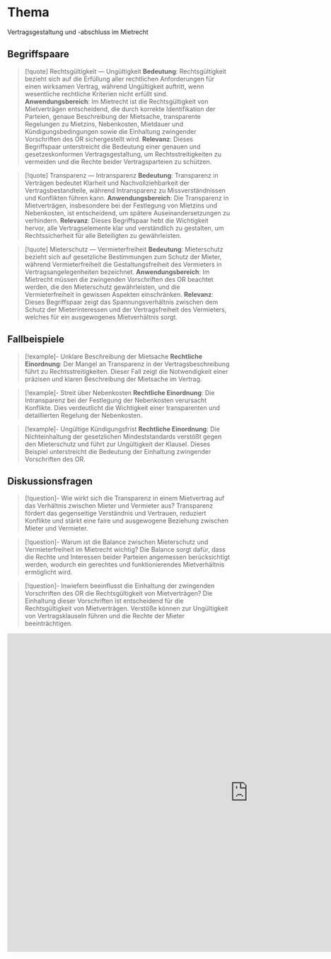 # Thema
Vertragsgestaltung und -abschluss im Mietrecht

## Begriffspaare
>[!quote] Rechtsgültigkeit — Ungültigkeit
>**Bedeutung**: Rechtsgültigkeit bezieht sich auf die Erfüllung aller rechtlichen Anforderungen für einen wirksamen Vertrag, während Ungültigkeit auftritt, wenn wesentliche rechtliche Kriterien nicht erfüllt sind.
>**Anwendungsbereich**: Im Mietrecht ist die Rechtsgültigkeit von Mietverträgen entscheidend, die durch korrekte Identifikation der Parteien, genaue Beschreibung der Mietsache, transparente Regelungen zu Mietzins, Nebenkosten, Mietdauer und Kündigungsbedingungen sowie die Einhaltung zwingender Vorschriften des OR sichergestellt wird.
>**Relevanz**: Dieses Begriffspaar unterstreicht die Bedeutung einer genauen und gesetzeskonformen Vertragsgestaltung, um Rechtsstreitigkeiten zu vermeiden und die Rechte beider Vertragsparteien zu schützen.

>[!quote] Transparenz — Intransparenz
>**Bedeutung**: Transparenz in Verträgen bedeutet Klarheit und Nachvollziehbarkeit der Vertragsbestandteile, während Intransparenz zu Missverständnissen und Konflikten führen kann.
>**Anwendungsbereich**: Die Transparenz in Mietverträgen, insbesondere bei der Festlegung von Mietzins und Nebenkosten, ist entscheidend, um spätere Auseinandersetzungen zu verhindern.
>**Relevanz**: Dieses Begriffspaar hebt die Wichtigkeit hervor, alle Vertragselemente klar und verständlich zu gestalten, um Rechtssicherheit für alle Beteiligten zu gewährleisten.

>[!quote] Mieterschutz — Vermieterfreiheit
>**Bedeutung**: Mieterschutz bezieht sich auf gesetzliche Bestimmungen zum Schutz der Mieter, während Vermieterfreiheit die Gestaltungsfreiheit des Vermieters in Vertragsangelegenheiten bezeichnet.
>**Anwendungsbereich**: Im Mietrecht müssen die zwingenden Vorschriften des OR beachtet werden, die den Mieterschutz gewährleisten, und die Vermieterfreiheit in gewissen Aspekten einschränken.
>**Relevanz**: Dieses Begriffspaar zeigt das Spannungsverhältnis zwischen dem Schutz der Mieterinteressen und der Vertragsfreiheit des Vermieters, welches für ein ausgewogenes Mietverhältnis sorgt.

## Fallbeispiele
>[!example]- Unklare Beschreibung der Mietsache
>**Rechtliche Einordnung**: Der Mangel an Transparenz in der Vertragsbeschreibung führt zu Rechtsstreitigkeiten. Dieser Fall zeigt die Notwendigkeit einer präzisen und klaren Beschreibung der Mietsache im Vertrag.

>[!example]- Streit über Nebenkosten
>**Rechtliche Einordnung**: Die Intransparenz bei der Festlegung der Nebenkosten verursacht Konflikte. Dies verdeutlicht die Wichtigkeit einer transparenten und detaillierten Regelung der Nebenkosten.

>[!example]- Ungültige Kündigungsfrist
>**Rechtliche Einordnung**: Die Nichteinhaltung der gesetzlichen Mindeststandards verstößt gegen den Mieterschutz und führt zur Ungültigkeit der Klausel. Dieses Beispiel unterstreicht die Bedeutung der Einhaltung zwingender Vorschriften des OR.

## Diskussionsfragen
>[!question]- Wie wirkt sich die Transparenz in einem Mietvertrag auf das Verhältnis zwischen Mieter und Vermieter aus?
>Transparenz fördert das gegenseitige Verständnis und Vertrauen, reduziert Konflikte und stärkt eine faire und ausgewogene Beziehung zwischen Mieter und Vermieter.

>[!question]- Warum ist die Balance zwischen Mieterschutz und Vermieterfreiheit im Mietrecht wichtig?
>Die Balance sorgt dafür, dass die Rechte und Interessen beider Parteien angemessen berücksichtigt werden, wodurch ein gerechtes und funktionierendes Mietverhältnis ermöglicht wird.

>[!question]- Inwiefern beeinflusst die Einhaltung der zwingenden Vorschriften des OR die Rechtsgültigkeit von Mietverträgen?
>Die Einhaltung dieser Vorschriften ist entscheidend für die Rechtsgültigkeit von Mietverträgen. Verstöße können zur Ungültigkeit von Vertragsklauseln führen und die Rechte der Mieter beeinträchtigen.

<iframe src="https://app.Lumi.education/api/v1/run/WjID0T/embed" width="1088" height="720" frameborder="0" allowfullscreen="allowfullscreen" allow="geolocation *; microphone *; camera *; midi *; encrypted-media *"></iframe><script src="https://app.Lumi.education/api/v1/h5p/core/js/h5p-resizer.js" charset="UTF-8" />